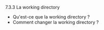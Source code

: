 7.3.3 La working directory
- Qu'est-ce que la working directory ?
- Comment changer la working directory ?
